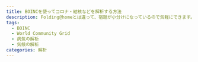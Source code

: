 ```yaml
---
title: BOINCを使ってコロナ・結核などを解析する方法
description: Folding@homeとは違って、宿題が小分けになっているので気軽にできます。さらに、あまり処理が重くないので、CPUでも十分に計算できます。
tags:
  - BOINC
  - World Community Grid
  - 病気の解析
  - 気候の解析
categories: 解析
---
```

<div class="adservice-pc"></div>

